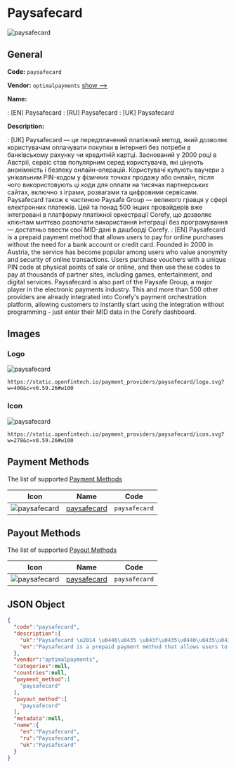 
# Paysafecard 
![paysafecard](https://static.openfintech.io/payment_providers/paysafecard/logo.svg?w=400&c=v0.59.26#w100)  

## General 
 
**Code:** `paysafecard` 
 
**Vendor:** `optimalpayments` [show -->](/vendors/optimalpayments/) 
 
**Name:** 
 
:	[EN] Paysafecard 
:	[RU] Paysafecard 
:	[UK] Paysafecard 
 
**Description:** 
 
: [UK] Paysafecard — це передплачений платіжний метод, який дозволяє користувачам оплачувати покупки в інтернеті без потреби в банківському рахунку чи кредитній картці. Заснований у 2000 році в Австрії, сервіс став популярним серед користувачів, які цінують анонімність і безпеку онлайн-операцій. Користувачі купують ваучери з унікальним PIN-кодом у фізичних точках продажу або онлайн, після чого використовують ці коди для оплати на тисячах партнерських сайтах, включно з іграми, розвагами та цифровими сервісами. Paysafecard також є частиною Paysafe Group — великого гравця у сфері електронних платежів. Цей та понад 500 інших провайдерів вже інтегровані в платформу платіжної оркестрації Corefy, що дозволяє клієнтам миттєво розпочати використання інтеграції без програмування — достатньо ввести свої MID-дані в дашборді Corefy. 
: [EN] Paysafecard is a prepaid payment method that allows users to pay for online purchases without the need for a bank account or credit card. Founded in 2000 in Austria, the service has become popular among users who value anonymity and security of online transactions. Users purchase vouchers with a unique PIN code at physical points of sale or online, and then use these codes to pay at thousands of partner sites, including games, entertainment, and digital services. Paysafecard is also part of the Paysafe Group, a major player in the electronic payments industry. This and more than 500 other providers are already integrated into Corefy's payment orchestration platform, allowing customers to instantly start using the integration without programming - just enter their MID data in the Corefy dashboard. 
 

## Images 

### Logo 
 
![paysafecard](https://static.openfintech.io/payment_providers/paysafecard/logo.svg?w=400&c=v0.59.26#w100)  

```
https://static.openfintech.io/payment_providers/paysafecard/logo.svg?w=400&c=v0.59.26#w100
```  

### Icon 
 
![paysafecard](https://static.openfintech.io/payment_providers/paysafecard/icon.svg?w=278&c=v0.59.26#w100)  

```
https://static.openfintech.io/payment_providers/paysafecard/icon.svg?w=278&c=v0.59.26#w100
```  

## Payment Methods 
 
The list of supported [Payment Methods](/payment-methods/) 

|Icon|Name|Code| 
|:---:|:---:|:---:| 
|![paysafecard](https://static.openfintech.io/payment_methods/paysafecard/icon.svg?w=278&c=v0.59.26#w100) |[paysafecard](/payment-methods/paysafecard/)|`paysafecard`| 
 

## Payout Methods 
 
The list of supported [Payout Methods](/payout-methods/) 

|Icon|Name|Code| 
|:---:|:---:|:---:| 
|![paysafecard](https://static.openfintech.io/payout_methods/paysafecard/icon.svg?w=278&c=v0.59.26#w40) |[paysafecard](payout-methodspaysafecard/)|`paysafecard`| 
 

## JSON Object 

```json
{
  "code":"paysafecard",
  "description":{
    "uk":"Paysafecard \u2014 \u0446\u0435 \u043f\u0435\u0440\u0435\u0434\u043f\u043b\u0430\u0447\u0435\u043d\u0438\u0439 \u043f\u043b\u0430\u0442\u0456\u0436\u043d\u0438\u0439 \u043c\u0435\u0442\u043e\u0434, \u044f\u043a\u0438\u0439 \u0434\u043e\u0437\u0432\u043e\u043b\u044f\u0454 \u043a\u043e\u0440\u0438\u0441\u0442\u0443\u0432\u0430\u0447\u0430\u043c \u043e\u043f\u043b\u0430\u0447\u0443\u0432\u0430\u0442\u0438 \u043f\u043e\u043a\u0443\u043f\u043a\u0438 \u0432 \u0456\u043d\u0442\u0435\u0440\u043d\u0435\u0442\u0456 \u0431\u0435\u0437 \u043f\u043e\u0442\u0440\u0435\u0431\u0438 \u0432 \u0431\u0430\u043d\u043a\u0456\u0432\u0441\u044c\u043a\u043e\u043c\u0443 \u0440\u0430\u0445\u0443\u043d\u043a\u0443 \u0447\u0438 \u043a\u0440\u0435\u0434\u0438\u0442\u043d\u0456\u0439 \u043a\u0430\u0440\u0442\u0446\u0456. \u0417\u0430\u0441\u043d\u043e\u0432\u0430\u043d\u0438\u0439 \u0443 2000 \u0440\u043e\u0446\u0456 \u0432 \u0410\u0432\u0441\u0442\u0440\u0456\u0457, \u0441\u0435\u0440\u0432\u0456\u0441 \u0441\u0442\u0430\u0432 \u043f\u043e\u043f\u0443\u043b\u044f\u0440\u043d\u0438\u043c \u0441\u0435\u0440\u0435\u0434 \u043a\u043e\u0440\u0438\u0441\u0442\u0443\u0432\u0430\u0447\u0456\u0432, \u044f\u043a\u0456 \u0446\u0456\u043d\u0443\u044e\u0442\u044c \u0430\u043d\u043e\u043d\u0456\u043c\u043d\u0456\u0441\u0442\u044c \u0456 \u0431\u0435\u0437\u043f\u0435\u043a\u0443 \u043e\u043d\u043b\u0430\u0439\u043d-\u043e\u043f\u0435\u0440\u0430\u0446\u0456\u0439. \u041a\u043e\u0440\u0438\u0441\u0442\u0443\u0432\u0430\u0447\u0456 \u043a\u0443\u043f\u0443\u044e\u0442\u044c \u0432\u0430\u0443\u0447\u0435\u0440\u0438 \u0437 \u0443\u043d\u0456\u043a\u0430\u043b\u044c\u043d\u0438\u043c PIN-\u043a\u043e\u0434\u043e\u043c \u0443 \u0444\u0456\u0437\u0438\u0447\u043d\u0438\u0445 \u0442\u043e\u0447\u043a\u0430\u0445 \u043f\u0440\u043e\u0434\u0430\u0436\u0443 \u0430\u0431\u043e \u043e\u043d\u043b\u0430\u0439\u043d, \u043f\u0456\u0441\u043b\u044f \u0447\u043e\u0433\u043e \u0432\u0438\u043a\u043e\u0440\u0438\u0441\u0442\u043e\u0432\u0443\u044e\u0442\u044c \u0446\u0456 \u043a\u043e\u0434\u0438 \u0434\u043b\u044f \u043e\u043f\u043b\u0430\u0442\u0438 \u043d\u0430 \u0442\u0438\u0441\u044f\u0447\u0430\u0445 \u043f\u0430\u0440\u0442\u043d\u0435\u0440\u0441\u044c\u043a\u0438\u0445 \u0441\u0430\u0439\u0442\u0430\u0445, \u0432\u043a\u043b\u044e\u0447\u043d\u043e \u0437 \u0456\u0433\u0440\u0430\u043c\u0438, \u0440\u043e\u0437\u0432\u0430\u0433\u0430\u043c\u0438 \u0442\u0430 \u0446\u0438\u0444\u0440\u043e\u0432\u0438\u043c\u0438 \u0441\u0435\u0440\u0432\u0456\u0441\u0430\u043c\u0438. Paysafecard \u0442\u0430\u043a\u043e\u0436 \u0454 \u0447\u0430\u0441\u0442\u0438\u043d\u043e\u044e Paysafe Group \u2014 \u0432\u0435\u043b\u0438\u043a\u043e\u0433\u043e \u0433\u0440\u0430\u0432\u0446\u044f \u0443 \u0441\u0444\u0435\u0440\u0456 \u0435\u043b\u0435\u043a\u0442\u0440\u043e\u043d\u043d\u0438\u0445 \u043f\u043b\u0430\u0442\u0435\u0436\u0456\u0432. \u0426\u0435\u0439 \u0442\u0430 \u043f\u043e\u043d\u0430\u0434 500 \u0456\u043d\u0448\u0438\u0445 \u043f\u0440\u043e\u0432\u0430\u0439\u0434\u0435\u0440\u0456\u0432 \u0432\u0436\u0435 \u0456\u043d\u0442\u0435\u0433\u0440\u043e\u0432\u0430\u043d\u0456 \u0432 \u043f\u043b\u0430\u0442\u0444\u043e\u0440\u043c\u0443 \u043f\u043b\u0430\u0442\u0456\u0436\u043d\u043e\u0457 \u043e\u0440\u043a\u0435\u0441\u0442\u0440\u0430\u0446\u0456\u0457 Corefy, \u0449\u043e \u0434\u043e\u0437\u0432\u043e\u043b\u044f\u0454 \u043a\u043b\u0456\u0454\u043d\u0442\u0430\u043c \u043c\u0438\u0442\u0442\u0454\u0432\u043e \u0440\u043e\u0437\u043f\u043e\u0447\u0430\u0442\u0438 \u0432\u0438\u043a\u043e\u0440\u0438\u0441\u0442\u0430\u043d\u043d\u044f \u0456\u043d\u0442\u0435\u0433\u0440\u0430\u0446\u0456\u0457 \u0431\u0435\u0437 \u043f\u0440\u043e\u0433\u0440\u0430\u043c\u0443\u0432\u0430\u043d\u043d\u044f \u2014 \u0434\u043e\u0441\u0442\u0430\u0442\u043d\u044c\u043e \u0432\u0432\u0435\u0441\u0442\u0438 \u0441\u0432\u043e\u0457 MID-\u0434\u0430\u043d\u0456 \u0432 \u0434\u0430\u0448\u0431\u043e\u0440\u0434\u0456 Corefy.",
    "en":"Paysafecard is a prepaid payment method that allows users to pay for online purchases without the need for a bank account or credit card. Founded in 2000 in Austria, the service has become popular among users who value anonymity and security of online transactions. Users purchase vouchers with a unique PIN code at physical points of sale or online, and then use these codes to pay at thousands of partner sites, including games, entertainment, and digital services. Paysafecard is also part of the Paysafe Group, a major player in the electronic payments industry. This and more than 500 other providers are already integrated into Corefy's payment orchestration platform, allowing customers to instantly start using the integration without programming - just enter their MID data in the Corefy dashboard."
  },
  "vendor":"optimalpayments",
  "categories":null,
  "countries":null,
  "payment_method":[
    "paysafecard"
  ],
  "payout_method":[
    "paysafecard"
  ],
  "metadata":null,
  "name":{
    "en":"Paysafecard",
    "ru":"Paysafecard",
    "uk":"Paysafecard"
  }
}
```  

